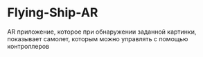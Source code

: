 # Flying-Ship-AR
AR приложение, которое при обнаружении заданной картинки, показывает самолет, которым можно управлять с помощью контроллеров
